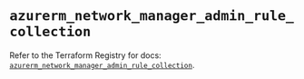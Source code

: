# `azurerm_network_manager_admin_rule_collection`

Refer to the Terraform Registry for docs: [`azurerm_network_manager_admin_rule_collection`](https://registry.terraform.io/providers/hashicorp/azurerm/3.95.0/docs/resources/network_manager_admin_rule_collection).
